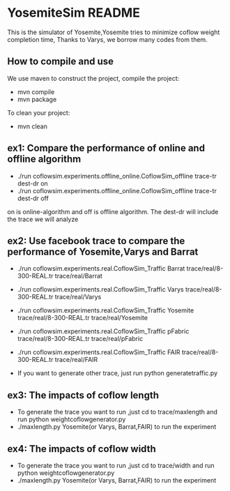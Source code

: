 # YosemiteSim README
This is the simulator of Yosemite,Yosemite tries to minimize coflow weight completion time, Thanks to Varys, we borrow many codes from them.

##  How to compile and use
 We use maven to construct the project, compile the project:
 - mvn compile
 - mvn package
 
To clean your project:
- mvn clean
 
## ex1: Compare the performance of online and offline algorithm

- ./run coflowsim.experiments.offline_online.CoflowSim_offline trace-tr dest-dr on
- ./run coflowsim.experiments.offline_online.CoflowSim_offline trace-tr dest-dr off


on is online-algorithm and off is offline algorithm. The dest-dr will include the trace we will analyze

## ex2: Use facebook trace to compare the performance of Yosemite,Varys and Barrat


- ./run coflowsim.experiments.real.CoflowSim_Traffic Barrat trace/real/8-300-REAL.tr trace/real/Barrat
 - ./run coflowsim.experiments.real.CoflowSim_Traffic Varys trace/real/8-300-REAL.tr trace/real/Varys  
  
 - ./run coflowsim.experiments.real.CoflowSim_Traffic Yosemite trace/real/8-300-REAL.tr trace/real/Yosemite

 - ./run coflowsim.experiments.real.CoflowSim_Traffic pFabric trace/real/8-300-REAL.tr trace/real/pFabric
 
  - ./run coflowsim.experiments.real.CoflowSim_Traffic FAIR trace/real/8-300-REAL.tr trace/real/FAIR
 
- If you want to generate other trace, just run python generatetraffic.py

## ex3: The impacts of coflow length
- To generate the trace you want to run ,just cd to trace/maxlength and run python weightcoflowgenerator.py
- ./maxlength.py Yosemite(or Varys, Barrat,FAIR) to run the experiment

## ex4: The impacts of coflow width
- To generate the trace you want to run ,just cd to trace/width and run python weightcoflowgenerator.py
- ./maxlength.py Yosemite(or Varys, Barrat,FAIR) to run the experiment